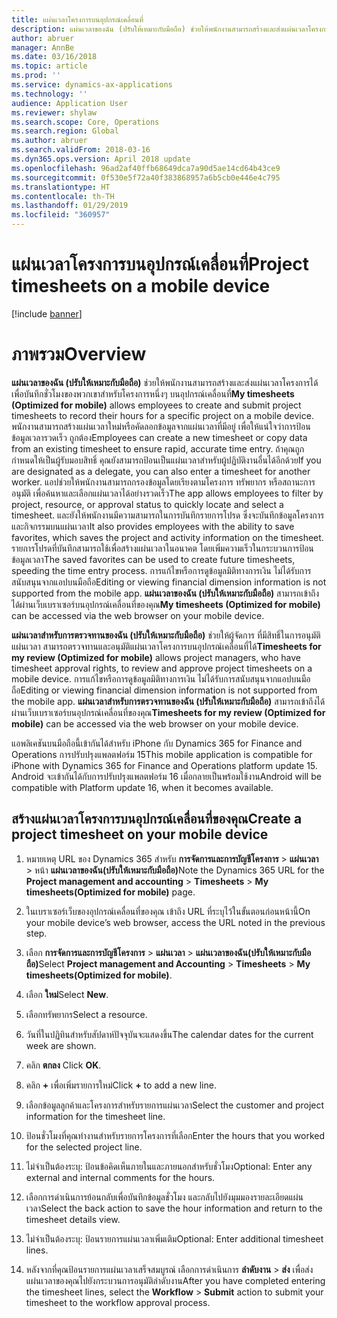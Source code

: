 ```yaml
---
title: แผ่นเวลาโครงการบนอุปกรณ์เคลื่อนที่
description: แผ่นเวลาของฉัน (ปรับให้เหมาะกับมือถือ) ช่วยให้พนักงานสามารถสร้างและส่งแผ่นเวลาโครงการได้ เพื่อบันทึกชั่วโมงของพวกเขาสำหรับโครงการหนึ่งๆ บนอุปกรณ์เคลื่อนที่
author: abruer
manager: AnnBe
ms.date: 03/16/2018
ms.topic: article
ms.prod: ''
ms.service: dynamics-ax-applications
ms.technology: ''
audience: Application User
ms.reviewer: shylaw
ms.search.scope: Core, Operations
ms.search.region: Global
ms.author: abruer
ms.search.validFrom: 2018-03-16
ms.dyn365.ops.version: April 2018 update
ms.openlocfilehash: 96ad2af40ffb68649dca7a90d5ae14cd64b43ce9
ms.sourcegitcommit: 0f530e5f72a40f383868957a6b5cb0e446e4c795
ms.translationtype: HT
ms.contentlocale: th-TH
ms.lasthandoff: 01/29/2019
ms.locfileid: "360957"
---
```

# <a name="project-timesheets-on-a-mobile-device"></a><span data-ttu-id="319ca-103">แผ่นเวลาโครงการบนอุปกรณ์เคลื่อนที่</span><span class="sxs-lookup"><span data-stu-id="319ca-103">Project timesheets on a mobile device</span></span>

[!include [banner](../includes/banner.md)]

# <a name="overview"></a><span data-ttu-id="319ca-104">ภาพรวม</span><span class="sxs-lookup"><span data-stu-id="319ca-104">Overview</span></span>

<span data-ttu-id="319ca-105">**แผ่นเวลาของฉัน (ปรับให้เหมาะกับมือถือ)** ช่วยให้พนักงานสามารถสร้างและส่งแผ่นเวลาโครงการได้ เพื่อบันทึกชั่วโมงของพวกเขาสำหรับโครงการหนึ่งๆ บนอุปกรณ์เคลื่อนที่</span><span class="sxs-lookup"><span data-stu-id="319ca-105">**My timesheets (Optimized for mobile)** allows employees to create and submit project timesheets to record their hours for a specific project on a mobile device.</span></span> <span data-ttu-id="319ca-106">พนักงานสามารถสร้างแผ่นเวลาใหม่หรือคัดลอกข้อมูลจากแผ่นเวลาที่มีอยู่ เพื่อให้แน่ใจว่าการป้อนข้อมูลเวลารวดเร็ว ถูกต้อง</span><span class="sxs-lookup"><span data-stu-id="319ca-106">Employees can create a new timesheet or copy data from an existing timesheet to ensure rapid, accurate time entry.</span></span> <span data-ttu-id="319ca-107">ถ้าคุณถูกกำหนดให้เป็นผู้รับมอบสิทธิ์ คุณยังสามารถป้อนเป็นแผ่นเวลาสำหรับผู้ปฏิบัติงานอื่นได้อีกด้วย</span><span class="sxs-lookup"><span data-stu-id="319ca-107">If you are designated as a delegate, you can also enter a timesheet for another worker.</span></span> <span data-ttu-id="319ca-108">แอปช่วยให้พนักงานสามารถกรองข้อมูลโดยเรียงตามโครงการ ทรัพยากร หรือสถานะการอนุมัติ เพื่อค้นหาและเลือกแผ่นเวลาได้อย่างรวดเร็ว</span><span class="sxs-lookup"><span data-stu-id="319ca-108">The app allows employees to filter by project, resource, or approval status to quickly locate and select a timesheet.</span></span> <span data-ttu-id="319ca-109">และยังให้พนักงานมีความสามารถในการบันทึกรายการโปรด ซึ่งจะบันทึกข้อมูลโครงการและกิจกรรมบนแผ่นเวลา</span><span class="sxs-lookup"><span data-stu-id="319ca-109">It also provides employees with the ability to save favorites, which saves the project and activity information on the timesheet.</span></span> <span data-ttu-id="319ca-110">รายการโปรดที่บันทึกสามารถใช้เพื่อสร้างแผ่นเวลาในอนาคต โดยเพิ่มความเร็วในกระบวนการป้อนข้อมูลเวลา</span><span class="sxs-lookup"><span data-stu-id="319ca-110">The saved favorites can be used to create future timesheets, speeding the time entry process.</span></span> <span data-ttu-id="319ca-111">การแก้ไขหรือการดูข้อมูลมิติทางการเงิน ไม่ได้รับการสนับสนุนจากแอปบนมือถือ</span><span class="sxs-lookup"><span data-stu-id="319ca-111">Editing or viewing financial dimension information is not supported from the mobile app.</span></span> <span data-ttu-id="319ca-112">**แผ่นเวลาของฉัน (ปรับให้เหมาะกับมือถือ)** สามารถเข้าถึงได้ผ่านเว็บเบราเซอร์บนอุปกรณ์เคลื่อนที่ของคุณ</span><span class="sxs-lookup"><span data-stu-id="319ca-112">**My timesheets (Optimized for mobile)** can be accessed via the web browser on your mobile device.</span></span>

<span data-ttu-id="319ca-113">**แผ่นเวลาสำหรับการตรวจทานของฉัน (ปรับให้เหมาะกับมือถือ)** ช่วยให้ผู้จัดการ ที่มีสิทธิ์ในการอนุมัติแผ่นเวลา สามารถตรวจทานและอนุมัติแผ่นเวลาโครงการบนอุปกรณ์เคลื่อนที่ได้</span><span class="sxs-lookup"><span data-stu-id="319ca-113">**Timesheets for my review (Optimized for mobile)** allows project managers, who have timesheet approval rights, to review and approve project timesheets on a mobile device.</span></span> <span data-ttu-id="319ca-114">การแก้ไขหรือการดูข้อมูลมิติทางการเงิน ไม่ได้รับการสนับสนุนจากแอปบนมือถือ</span><span class="sxs-lookup"><span data-stu-id="319ca-114">Editing or viewing financial dimension information is not supported from the mobile app.</span></span> <span data-ttu-id="319ca-115">**แผ่นเวลาสำหรับการตรวจทานของฉัน (ปรับให้เหมาะกับมือถือ)** สามารถเข้าถึงได้ผ่านเว็บเบราเซอร์บนอุปกรณ์เคลื่อนที่ของคุณ</span><span class="sxs-lookup"><span data-stu-id="319ca-115">**Timesheets for my review (Optimized for mobile)** can be accessed via the web browser on your mobile device.</span></span>

<span data-ttu-id="319ca-116">แอพลิเคชันบนมือถือนี้เข้ากันได้สำหรับ iPhone กับ Dynamics 365 for Finance and Operations การปรับปรุงแพลตฟอร์ม 15</span><span class="sxs-lookup"><span data-stu-id="319ca-116">This mobile application is compatible for iPhone with Dynamics 365 for Finance and Operations platform update 15.</span></span>
<span data-ttu-id="319ca-117">Android จะเข้ากันได้กับการปรับปรุงแพลตฟอร์ม 16 เมื่อกลายเป็นพร้อมใช้งาน</span><span class="sxs-lookup"><span data-stu-id="319ca-117">Android will be compatible with Platform update 16, when it becomes available.</span></span>

<a name="create-a-project-timesheet-on-your-mobile-device"></a><span data-ttu-id="319ca-118">สร้างแผ่นเวลาโครงการบนอุปกรณ์เคลื่อนที่ของคุณ</span><span class="sxs-lookup"><span data-stu-id="319ca-118">Create a project timesheet on your mobile device</span></span>
------------------------------------------------

1.  <span data-ttu-id="319ca-119">หมายเหตุ URL ของ Dynamics 365 สำหรับ **การจัดการและการบัญชีโครงการ** \> **แผ่นเวลา** \> หน้า **แผ่นเวลาของฉัน(ปรับให้เหมาะกับมือถือ)**</span><span class="sxs-lookup"><span data-stu-id="319ca-119">Note the Dynamics 365 URL for the **Project management and accounting** \> **Timesheets** \> **My timesheets(Optimized for mobile)** page.</span></span>

2.  <span data-ttu-id="319ca-120">ในเบราเซอร์เว็บของอุปกรณ์เคลื่อนที่ของคุณ เข้าถึง URL ที่ระบุไว้ในขั้นตอนก่อนหน้านี้</span><span class="sxs-lookup"><span data-stu-id="319ca-120">On your mobile device’s web browser, access the URL noted in the previous step.</span></span>
 
3.  <span data-ttu-id="319ca-121">เลือก **การจัดการและการบัญชีโครงการ** \> **แผ่นเวลา** \> **แผ่นเวลาของฉัน(ปรับให้เหมาะกับมือถือ)**</span><span class="sxs-lookup"><span data-stu-id="319ca-121">Select **Project management and Accounting** \> **Timesheets** \> **My timesheets(Optimized for mobile)**.</span></span>

4.  <span data-ttu-id="319ca-122">เลือก **ใหม่**</span><span class="sxs-lookup"><span data-stu-id="319ca-122">Select **New**.</span></span>

5.  <span data-ttu-id="319ca-123">เลือกทรัพยากร</span><span class="sxs-lookup"><span data-stu-id="319ca-123">Select a resource.</span></span>

6.  <span data-ttu-id="319ca-124">วันที่ในปฏิทินสำหรับสัปดาห์ปัจจุบันจะแสดงขึ้น</span><span class="sxs-lookup"><span data-stu-id="319ca-124">The calendar dates for the current week are shown.</span></span>

7.  <span data-ttu-id="319ca-125">คลิก **ตกลง** </span><span class="sxs-lookup"><span data-stu-id="319ca-125">Click **OK**.</span></span>

8.  <span data-ttu-id="319ca-126">คลิก **+** เพื่อเพิ่มรายการใหม่</span><span class="sxs-lookup"><span data-stu-id="319ca-126">Click **+** to add a new line.</span></span>

9.  <span data-ttu-id="319ca-127">เลือกข้อมูลลูกค้าและโครงการสำหรับรายการแผ่นเวลา</span><span class="sxs-lookup"><span data-stu-id="319ca-127">Select the customer and project information for the timesheet line.</span></span>

10. <span data-ttu-id="319ca-128">ป้อนชั่วโมงที่คุณทำงานสำหรับรายการโครงการที่เลือก</span><span class="sxs-lookup"><span data-stu-id="319ca-128">Enter the hours that you worked for the selected project line.</span></span>

11. <span data-ttu-id="319ca-129">ไม่จำเป็นต้องระบุ: ป้อนข้อคิดเห็นภายในและภายนอกสำหรับชั่วโมง</span><span class="sxs-lookup"><span data-stu-id="319ca-129">Optional: Enter any external and internal comments for the hours.</span></span>

12. <span data-ttu-id="319ca-130">เลือกการดำเนินการย้อนกลับเพื่อบันทึกข้อมูลชั่วโมง และกลับไปยังมุมมองรายละเอียดแผ่นเวลา</span><span class="sxs-lookup"><span data-stu-id="319ca-130">Select the back action to save the hour information and return to the timesheet details view.</span></span>

13. <span data-ttu-id="319ca-131">ไม่จำเป็นต้องระบุ: ป้อนรายการแผ่นเวลาเพิ่มเติม</span><span class="sxs-lookup"><span data-stu-id="319ca-131">Optional: Enter additional timesheet lines.</span></span>

14. <span data-ttu-id="319ca-132">หลังจากที่คุณป้อนรายการแผ่นเวลาเสร็จสมบูรณ์ เลือกการดำเนินการ **ลำดับงาน** \> **ส่ง** เพื่อส่งแผ่นเวลาของคุณไปยังกระบวนการอนุมัติลำดับงาน</span><span class="sxs-lookup"><span data-stu-id="319ca-132">After you have completed entering the timesheet lines, select the **Workflow** \> **Submit** action to submit your timesheet to the workflow approval process.</span></span>
